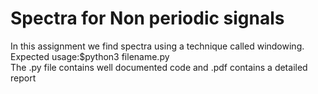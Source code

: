 # Spectra for Non periodic signals
In this assignment we find spectra using a technique called windowing.<br>
Expected usage:$python3 filename.py <br>
The .py file contains well documented code and .pdf contains a detailed report <br>